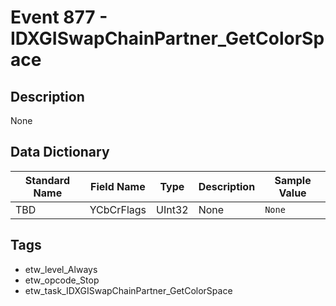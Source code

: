 # Event 877 - IDXGISwapChainPartner_GetColorSpace

## Description
None

## Data Dictionary
|Standard Name|Field Name|Type|Description|Sample Value|
|---|---|---|---|---|
|TBD|YCbCrFlags|UInt32|None|`None`|

## Tags
* etw_level_Always
* etw_opcode_Stop
* etw_task_IDXGISwapChainPartner_GetColorSpace
